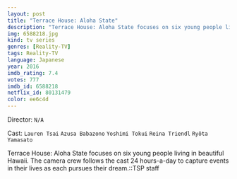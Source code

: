 ```yaml
---
layout: post
title: "Terrace House: Aloha State"
description: "Terrace House: Aloha State focuses on six young people living in beautiful Hawaii. The camera crew follows the cast 24 hours-a-day to capture events in their lives as each pursues their dream.::TSP staff.."
img: 6588218.jpg
kind: tv series
genres: [Reality-TV]
tags: Reality-TV 
language: Japanese
year: 2016
imdb_rating: 7.4
votes: 777
imdb_id: 6588218
netflix_id: 80131479
color: ee6c4d
---
```

Director: `N/A`  

Cast: `Lauren Tsai` `Azusa Babazono` `Yoshimi Tokui` `Reina Triendl` `Ryôta Yamasato` 

Terrace House: Aloha State focuses on six young people living in beautiful Hawaii. The camera crew follows the cast 24 hours-a-day to capture events in their lives as each pursues their dream.::TSP staff